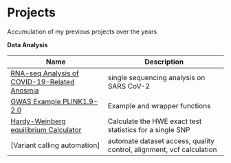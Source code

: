 # Projects
Accumulation of my previous projects over the years

**Data Analysis**

| Name | Description |
| ------ | ------ |
| [RNA-seq Analysis of COVID-19-Related Anosmia] | single sequencing analysis on SARS CoV-2 |
| [GWAS Example PLINK1.9-2.0] | Example and wrapper functions |
| [Hardy-Weinberg equilibrium Calculator] | Calculate the HWE exact test statistics for a single SNP |
| [Variant calling automation] | automate dataset access, quality control, alignment, vcf calculation |


[//]: #

   [RNA-seq Analysis of COVID-19-Related Anosmia]: <https://github.com/AmitElia/Projects/tree/main/Data%20Analysis/RNA-seq%20Analysis%20of%20COVID-19-Related%20Anosmia>
   [GWAS Example PLINK1.9-2.0]: <https://github.com/AmitElia/Projects/tree/main/Data%20Analysis/GWAS%20Example%20PLINK1.9-2.0>
   [Hardy-Weinberg equilibrium Calculator]: <https://github.com/AmitElia/Projects/tree/main/Data%20Analysis/Calculate%20the%20Hardy-Weinberg%20equilibrium%20exact%20test%20statistics%20for%20a%20single%20SNP>
